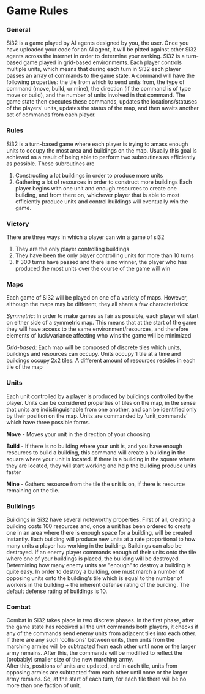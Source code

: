 # Game Rules

### General
Si32 is a game played by AI agents designed by you, the user. Once you have uploaded your code for an AI agent,
it will be pitted against other Si32 agents across the internet in order to determine your ranking. Si32 is a
turn-based game played in grid-based environments. Each player controls multiple units, which means that during
each turn in Si32 each player passes an array of commands to the game state. A command will have the following properties: the tile from which to send units from, the type of command (move, build, or mine), the direction (if the command is of type move or build), and the number of units involved in that command. The game state then executes these commands, updates the locations/statuses of the players'
units, updates the status of the map, and then awaits another set of commands from each player.

### Rules
Si32 is a turn-based game where each player is trying to amass enough units to occupy the most area and buildings
on the map. Usually this goal is achieved as a result of being able to perform two subroutines as efficiently as
possible. These subroutines are
1. Constructing a lot buildings in order to produce more units
2. Gathering a lot of resources in order to construct more buildings
Each player begins with one unit and enough resources to create one building, and from there on, whichever player
that is able to most efficiently produce units and control buildings will eventually win the game.

### Victory
There are three ways in which a player can win a game of si32
1. They are the only player controlling buildings
2. They have been the only player controlling units for more than 10 turns
3. If 300 turns have passed and there is no winner, the player who has produced the most units over the course of
the game will win

### Maps
Each game of Si32 will be played on one of a variety of maps. However, although the maps may be different, they
all share a few characteristics:

*Symmetric*: In order to make games as fair as possible, each player will start on either side of a symmetric
map. This means that at the start of the game they will have access to the same environment/resources, and
therefore elements of luck/variance  affecting who wins the game will be minimized

*Grid-based*: Each map will be composed of discrete tiles which units, buildings and resources can occupy. Units
occupy 1 tile at a time and buildings occupy 2x2 tiles. A different amount of resources resides in
each tile of the map

### Units
Each unit controlled by a player is produced by buildings controlled by the player. Units can be considered
properties of tiles on the map, in the sense that units are indistinguishable from one another, and can be
identified only by their position on the map. Units are commanded by 'unit_commands' which have three possible
forms.

**Move** - Moves your unit in the direction of your choosing

**Build** - If there is no building where your unit is, and you have enough resources to build a building, this
command will create a building in the square where your unit is located. If there is a building in the square
where they are located, they will start working and help the building produce units faster

**Mine** - Gathers resource from the tile the unit is on, if there is resource remaining on the tile.

### Buildings
Buildings in Si32 have several noteworthy properties. First of all, creating a building costs 100 resources and,
once a unit has been ordered to create one in an area where there is enough space for a building, will be created
instantly.
Each building will produce new units at a rate proportional to how many units a player has working in the
building.
Buildings can also be destroyed. If an enemy player commands enough of their units onto the tile where one of
your buildings is placed, the building will be destroyed.
Determining how many enemy units are "enough" to destroy a building is quite easy. In order to destroy a
building, one must march a number of opposing units onto the building's tile which is equal to the number of
workers in the building + the inherent defense rating of the building. The default defense rating of buildings is
10.

### Combat
Combat in Si32 takes place in two discrete phases. In the first phase, after the game state has received all the
unit commands both players, it checks if any of the commands send enemy units from adjacent tiles into each
other.  
If there are any such 'collisions' between units, then units from the marching armies will be subtracted from
each other until none or the larger army remains. After this, the commands will be modified to reflect the (probably) smaller size of the new marching army.  
After this, positions of units are updated, and in each tile, units from opposing armies are subtracted from each
other until none or the larger army remains. So, at the start of each turn, for each tile there will be no more than one faction of unit.
